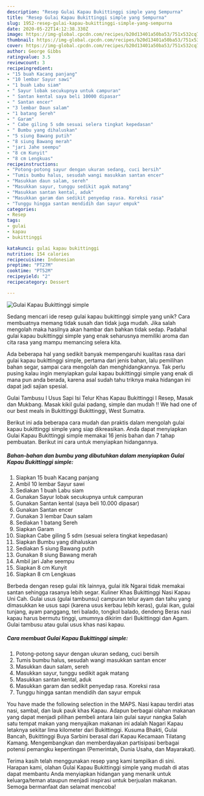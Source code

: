 ```yaml
---
description: "Resep Gulai Kapau Bukittinggi simple yang Sempurna"
title: "Resep Gulai Kapau Bukittinggi simple yang Sempurna"
slug: 1952-resep-gulai-kapau-bukittinggi-simple-yang-sempurna
date: 2020-05-22T14:12:38.330Z
image: https://img-global.cpcdn.com/recipes/b20d13401a50ba53/751x532cq70/gulai-kapau-bukittinggi-simple-foto-resep-utama.jpg
thumbnail: https://img-global.cpcdn.com/recipes/b20d13401a50ba53/751x532cq70/gulai-kapau-bukittinggi-simple-foto-resep-utama.jpg
cover: https://img-global.cpcdn.com/recipes/b20d13401a50ba53/751x532cq70/gulai-kapau-bukittinggi-simple-foto-resep-utama.jpg
author: George Gibbs
ratingvalue: 3.5
reviewcount: 3
recipeingredient:
- "15 buah Kacang panjang"
- "10 lembar Sayur sawi"
- "1 buah Labu siam"
- " Sayur lobak secukupnya untuk campuran"
- " Santan kental saya beli 10000 dipasar"
- " Santan encer"
- "3 lembar Daun salam"
- "1 batang Sereh"
- " Garam"
- " Cabe giling 5 sdm sesuai selera tingkat kepedasan"
- " Bumbu yang dihaluskan"
- "5 siung Bawang putih"
- "8 siung Bawang merah"
- "jari Jahe seempu"
- "8 cm Kunyit"
- "8 cm Lengkuas"
recipeinstructions:
- "Potong-potong sayur dengan ukuran sedang, cuci bersih"
- "Tumis bumbu halus, sesudah wangi masukkan santan encer"
- "Masukkan daun salam, sereh"
- "Masukkan sayur, tunggu sedikit agak matang"
- "Masukkan santan kental, aduk"
- "Masukkan garam dan sedikit penyedap rasa. Koreksi rasa"
- "Tunggu hingga santan mendidih dan sayur empuk"
categories:
- Resep
tags:
- gulai
- kapau
- bukittinggi

katakunci: gulai kapau bukittinggi 
nutrition: 154 calories
recipecuisine: Indonesian
preptime: "PT27M"
cooktime: "PT52M"
recipeyield: "2"
recipecategory: Dessert

---
```



![Gulai Kapau Bukittinggi simple](https://img-global.cpcdn.com/recipes/b20d13401a50ba53/751x532cq70/gulai-kapau-bukittinggi-simple-foto-resep-utama.jpg)

Sedang mencari ide resep gulai kapau bukittinggi simple yang unik? Cara membuatnya memang tidak susah dan tidak juga mudah. Jika salah mengolah maka hasilnya akan hambar dan bahkan tidak sedap. Padahal gulai kapau bukittinggi simple yang enak seharusnya memiliki aroma dan cita rasa yang mampu memancing selera kita.

Ada beberapa hal yang sedikit banyak mempengaruhi kualitas rasa dari gulai kapau bukittinggi simple, pertama dari jenis bahan, lalu pemilihan bahan segar, sampai cara mengolah dan menghidangkannya. Tak perlu pusing kalau ingin menyiapkan gulai kapau bukittinggi simple yang enak di mana pun anda berada, karena asal sudah tahu triknya maka hidangan ini dapat jadi sajian spesial.

Gulai Tambusu I Usus Sapi Isi Telur Khas Kapau Bukittinggi I Resep, Masak dan Mukbang. Masak kikil gulai padang, simple dan mudah !! We had one of our best meals in Bukittinggi Bukittinggi, West Sumatra.


Berikut ini ada beberapa cara mudah dan praktis dalam mengolah gulai kapau bukittinggi simple yang siap dikreasikan. Anda dapat menyiapkan Gulai Kapau Bukittinggi simple memakai 16 jenis bahan dan 7 tahap pembuatan. Berikut ini cara untuk menyiapkan hidangannya.

<!--inarticleads1-->

##### Bahan-bahan dan bumbu yang dibutuhkan dalam menyiapkan Gulai Kapau Bukittinggi simple:

1. Siapkan 15 buah Kacang panjang
1. Ambil 10 lembar Sayur sawi
1. Sediakan 1 buah Labu siam
1. Gunakan  Sayur lobak secukupnya untuk campuran
1. Gunakan  Santan kental (saya beli 10.000 dipasar)
1. Gunakan  Santan encer
1. Gunakan 3 lembar Daun salam
1. Sediakan 1 batang Sereh
1. Siapkan  Garam
1. Siapkan  Cabe giling 5 sdm (sesuai selera tingkat kepedasan)
1. Siapkan  Bumbu yang dihaluskan
1. Sediakan 5 siung Bawang putih
1. Gunakan 8 siung Bawang merah
1. Ambil jari Jahe seempu
1. Siapkan 8 cm Kunyit
1. Siapkan 8 cm Lengkuas


Berbeda dengan resep gulai itik lainnya, gulai itik Ngarai tidak memakai santan sehingga rasanya lebih segar. Kuliner Khas Bukittinggi Nasi Kapau Uni Cah. Gulai usus (gulai tambunsu) campuran telur ayam dan tahu yang dimasukkan ke usus sapi (karena usus kerbau lebih keras), gulai ikan, gulai tunjang, ayam panggang, teri balado, tongkol balado, dendeng Beras nasi kapau harus bermutu tinggi, umumnya dikirim dari Bukittinggi dan Agam. Gulai tambusu atau gulai usus khas nasi kapau. 

<!--inarticleads2-->

##### Cara membuat Gulai Kapau Bukittinggi simple:

1. Potong-potong sayur dengan ukuran sedang, cuci bersih
1. Tumis bumbu halus, sesudah wangi masukkan santan encer
1. Masukkan daun salam, sereh
1. Masukkan sayur, tunggu sedikit agak matang
1. Masukkan santan kental, aduk
1. Masukkan garam dan sedikit penyedap rasa. Koreksi rasa
1. Tunggu hingga santan mendidih dan sayur empuk


You have made the following selection in the MAPS. Nasi kapau terdiri atas nasi, sambal, dan lauk pauk khas Kapau. Adapun berbagai olahan makanan yang dapat menjadi pilihan pembeli antara lain gulai sayur nangka Salah satu tempat makan yang menyajikan makanan ini adalah Nagari Kapau letaknya sekitar lima kilometer dari Bukittinggi. Kusuma Bhakti, Gulai Bancah, Bukittinggi Buya Sarbini berasal dari Kapau Kecamaan Tilatang Kamang. Mengembangkan dan memberdayakan partisipasi berbagai potensi pemangku kepentingan (Pemerintah, Dunia Usaha, dan Mayarakat). 

Terima kasih telah menggunakan resep yang kami tampilkan di sini. Harapan kami, olahan Gulai Kapau Bukittinggi simple yang mudah di atas dapat membantu Anda menyiapkan hidangan yang menarik untuk keluarga/teman ataupun menjadi inspirasi untuk berjualan makanan. Semoga bermanfaat dan selamat mencoba!
